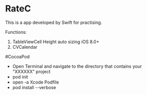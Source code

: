 # RateC

This is a app developed by Swift for practising.

Functions:

1.  TableViewCell Height auto sizing iOS 8.0+
2.  CVCalendar 

#CocoaPod

* Open Terminal and navigate to the directory that contains your "XXXXXX" project
* pod init
* open -a Xcode Podfile
* pod install --verbose

